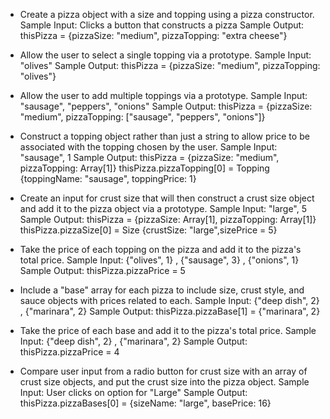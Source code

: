 - Create a pizza object with a size and topping using a pizza constructor.
Sample Input: Clicks a button that constructs a pizza
Sample Output: thisPizza = {pizzaSize: "medium", pizzaTopping: "extra cheese"}

- Allow the user to select a single topping via a prototype.
Sample Input: "olives"
Sample Output: thisPizza = {pizzaSize: "medium", pizzaTopping: "olives"}

- Allow the user to add multiple toppings via a prototype.
Sample Input: "sausage", "peppers", "onions"
Sample Output: thisPizza = {pizzaSize: "medium", pizzaTopping: ["sausage", "peppers", "onions"]}

- Construct a topping object rather than just a string to allow price to be associated with the topping chosen by the user.
Sample Input: "sausage", 1
Sample Output: thisPizza = {pizzaSize: "medium", pizzaTopping: Array[1]}
  thisPizza.pizzaTopping[0] = Topping {toppingName: "sausage", toppingPrice: 1}

- Create an input for crust size that will then construct a crust size object and add it to the pizza object via a prototype.
Sample Input: "large", 5
Sample Output: thisPizza = {pizzaSize: Array[1], pizzaTopping: Array[1]}
  thisPizza.pizzaSize[0] = Size {crustSize: "large",sizePrice = 5}

- Take the price of each topping on the pizza and add it to the pizza's total price.
Sample Input: {"olives", 1} , {"sausage", 3} , {"onions", 1}
Sample Output: thisPizza.pizzaPrice = 5

- Include a "base" array for each pizza to include size, crust style, and sauce objects with prices related to each.
Sample Input: {"deep dish", 2} , {"marinara", 2}
Sample Output: thisPizza.pizzaBase[1] = {"marinara", 2}

- Take the price of each base and add it to the pizza's total price.
Sample Input: {"deep dish", 2} , {"marinara", 2}
Sample Output: thisPizza.pizzaPrice = 4

- Compare user input from a radio button for crust size with an array of crust size objects, and put the crust size into the pizza object.
Sample Input: User clicks on option for "Large"
Sample Output: thisPizza.pizzaBases[0] = {sizeName: "large", basePrice: 16}
